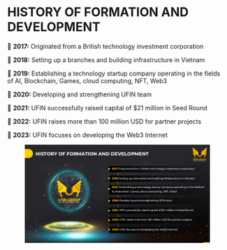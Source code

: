 # HISTORY OF FORMATION AND DEVELOPMENT

🔰 **2017:** Originated from a British technology investment corporation

🔰 **2018:** Setting up a branches and building infrastructure in Vietnam

🔰 **2019:** Establishing a technology startup company operating in the fields of AI, Blockchain, Games, cloud computing, NFT, Web3

🔰 **2020:** Developing and strengthening UFIN team

🔰 **2021:** UFIN successfully raised capital of $21 million in Seed Round

🔰 **2022:** UFIN raises more than 100 million USD for partner projects

🔰 **2023:** UFIN focuses on developing the Web3 Internet

<figure><img src=".gitbook/assets/image (87).png" alt=""><figcaption></figcaption></figure>
